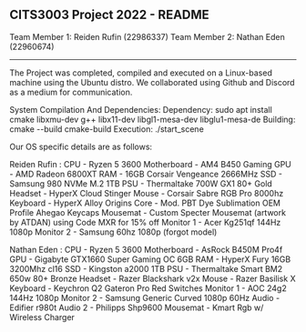 CITS3003 Project 2022 - README
---------------------------------------------------

Team Member 1:	Reiden Rufin (22986337)
Team Member 2:	Nathan Eden (22960674)

---------------------------------------------------

The Project was completed, compiled and executed on a Linux-based machine using the Ubuntu distro. We collaborated using Github and Discord as a medium for communication. 

System Compilation And Dependencies:
	Dependency:
		sudo apt install cmake libxmu-dev g++ libx11-dev libgl1-mesa-dev libglu1-mesa-de
	Building:
		cmake --build cmake-build
	Execution:
		./start_scene

Our OS specific details are as follows:

Reiden Rufin : 
	CPU - Ryzen 5 3600
	Motherboard - AM4 B450 Gaming
	GPU - AMD Radeon 6800XT
	RAM - 16GB Corsair Vengeance 2666MHz
	SSD - Samsung 980 NVMe M.2 1TB
	PSU - Thermaltake 700W GX1 80+ Gold
	Headset - HyperX Cloud Stinger
	Mouse - Corsair Sabre RGB Pro 8000hz
	Keyboard - HyperX Alloy Origins Core
		- Mod. PBT Dye Sublimation OEM Profile Ahegao Keycaps
	Mousemat - Custom Specter Mousemat (artwork by ATDAN) using Code MXR for 15% off
	Monitor 1 - Acer Kg251qf 144Hz 1080p
	Monitor 2 - Samsung 60hz 1080p (forgot model)

Nathan Eden :
	CPU - Ryzen 5 3600
	Motherboard - AsRock B450M Pro4f
	GPU - Gigabyte GTX1660 Super Gaming OC 6GB
	RAM - HyperX Fury 16GB 3200Mhz cl16
	SSD - Kingston a2000 1TB
	PSU - Thermaltake Smart BM2 650w 80+ Bronze
	Headset - Razer Blackshark v2x
	Mouse - Razer Basilisk X
	Keyboard - Keychron Q2 Gateron Pro Red Switches
	Monitor 1 - AOC 24g2 144Hz 1080p
	Monitor 2 - Samsung Generic Curved 1080p 60Hz
	Audio - Edifier r980t
	Audio 2 - Philipps Shp9600
	Mousemat - Kmart Rgb w/ Wireless Charger